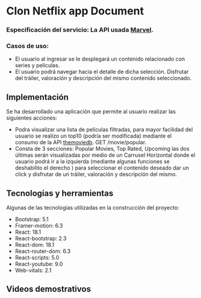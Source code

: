 # Clon Netflix app Document

 ### Especificación del servicio: La API usada [Marvel]([https://developer.marvel.com/docs]).
 ### Casos de uso:
 - El usuario al ingresar se le desplegará un contenido relacionado con series y películas. 
 - El usuario podrá navegar hacia el detalle de dicha selección. Disfrutar del tráiler, valoración y descripción del mismo contenido seleccionado.

## Implementación

Se ha desarrollado una aplicación que permite al usuario realizar las siguientes acciones:
- Podra visualizar una lista de películas filtradas, para mayor facilidad del usuario se realizo un top10 (podría ser modificada) mediante el consumo de la API  [themoviedb](https://developers.themoviedb.org/3/movies/get-popular-movies). GET /movie/popular.  
- Consta de 3 secciones: Popular Movies, Top Rated, Upcoming las dos últimas serán visualizadas por medio de un Carrusel Horizontal donde el usuario podrá ir a la izquierda (mediante algunas funciones se deshabilito el derecho ) para seleccionar el contenido deseado dar un click y disfrutar de un tráiler, valoración y descripción del mismo.

## Tecnologías y herramientas
Algunas de las tecnologías utilizadas en la construcción del proyecto:

 - Bootstrap: 5.1
 - Framer-motion: 6.3
 - React: 18.1
 - React-bootstrap: 2.3
 - React-dom: 18.1
 - React-router-dom: 6.3
 - React-scripts: 5.0
 - React-youtube: 9.0
 - Web-vitals: 2.1

## Videos demostrativos

